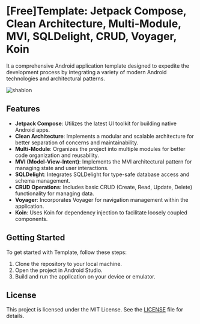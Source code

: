 # [Free]Template: Jetpack Compose, Clean Architecture, Multi-Module, MVI, SQLDelight, CRUD, Voyager, Koin

It a comprehensive Android application template designed to expedite the development process by integrating a variety of modern Android technologies and architectural patterns.


![shablon](https://github.com/wookoowooko/Free_Template_Jetpack_Compose_CleanArchitecture_MultiModule_MVI_SqlDelight_CRUD_Voyager_Koin/assets/39335061/21817d0f-5f21-4025-902c-b566f4b83a88)


## Features


- **Jetpack Compose**: Utilizes the latest UI toolkit for building native Android apps.
- **Clean Architecture**: Implements a modular and scalable architecture for better separation of concerns and maintainability.
- **Multi-Module**: Organizes the project into multiple modules for better code organization and reusability.
- **MVI (Model-View-Intent)**: Implements the MVI architectural pattern for managing state and user interactions.
- **SQLDelight**: Integrates SQLDelight for type-safe database access and schema management.
- **CRUD Operations**: Includes basic CRUD (Create, Read, Update, Delete) functionality for managing data.
- **Voyager**: Incorporates Voyager for navigation management within the application.
- **Koin**: Uses Koin for dependency injection to facilitate loosely coupled components.

## Getting Started

To get started with Template, follow these steps:

1. Clone the repository to your local machine.
2. Open the project in Android Studio.
3. Build and run the application on your device or emulator.


## License

This project is licensed under the MIT License. See the [LICENSE](LICENSE) file for details.




